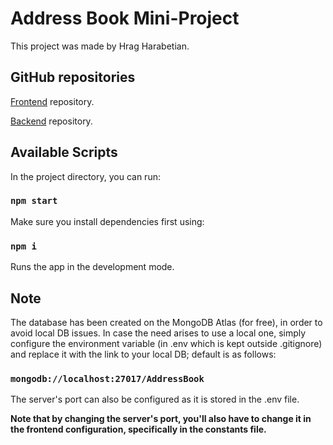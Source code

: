 # Address Book Mini-Project

This project was made by Hrag Harabetian.

## GitHub repositories

[Frontend](https://github.com/Cola-pop/addressbook-frontend) repository.

[Backend](https://github.com/Cola-pop/addressbook-backend) repository.

## Available Scripts

In the project directory, you can run:

### `npm start`

Make sure you install dependencies first using:

### `npm i`

Runs the app in the development mode.

## Note

The database has been created on the MongoDB Atlas (for free), in order to avoid local DB issues. In case the need arises to use a local one, simply configure the environment variable (in .env which is kept outside .gitignore) and replace it with the link to your local DB; default is as follows:

### `mongodb://localhost:27017/AddressBook`

The server's port can also be configured as it is stored in the .env file.

**Note that by changing the server's port, you'll also have to change it in the frontend configuration, specifically in the constants file.**
